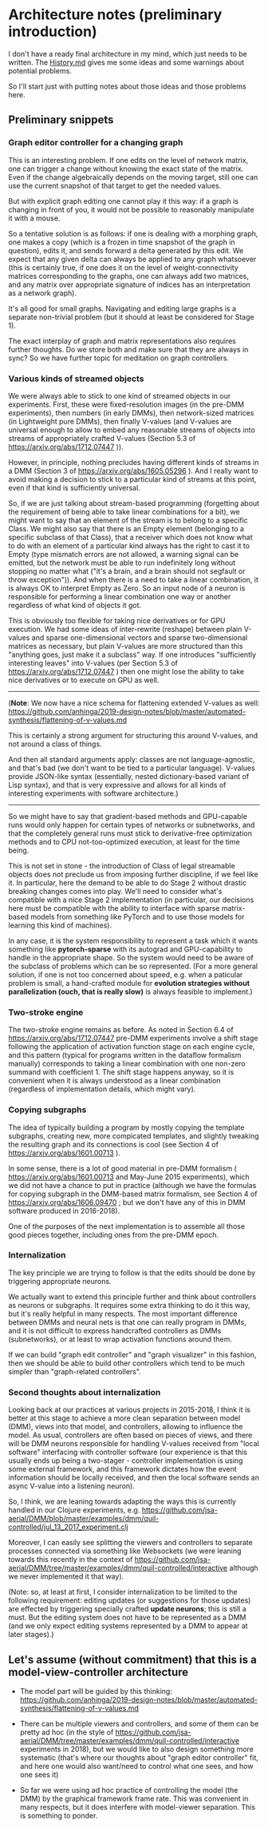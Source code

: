# Architecture notes (preliminary introduction)

I don't have a ready final architecture in my mind, which just needs to be written. The [History.md](History.md) gives me some ideas and some warnings about potential problems.

So I'll start just with putting notes about those ideas and those problems here.

## Preliminary snippets

### Graph editor controller for a changing graph

This is an interesting problem. If one edits on the level of network matrix, one can trigger a change without knowing the exact state of the matrix. Even if the change algebraically depends on the moving target, still one can use the current snapshot of that target to get the needed values.

But with explicit graph editing one cannot play it this way: if a graph is changing in front of you, it would not be possible to reasonably manipulate it with a mouse.

So a tentative solution is as follows: if one is dealing with a morphing graph, one makes a copy (which is a frozen in time snapshot of the graph in question), edits it, and sends forward a delta generated by this edit. We expect that any given delta can always be applied to any graph whatsoever (this is certainly true, if one does it on the level of weight-connectivity matrices corresponding to the graphs, one can always add two matrices, and any matrix over appropriate signature of indices has an interpretation as a network graph).

It's all good for small graphs. Navigating and editing large graphs is a separate non-trivial problem (but it should at least be considered for Stage 1).

The exact interplay of graph and matrix representations also requires further thoughts. Do we store both and make sure that they are always in sync? So we have further topic for meditation on graph controllers.

### Various kinds of streamed objects

We were always able to stick to one kind of streamed objects in our experiments. First, these were fixed-resolution images (in the pre-DMM experiments), then numbers (in early DMMs), then network-sized matrices (in Lightweight pure DMMs), then finally V-values (and V-values are universal enough to allow to embed any reasonable streams of objects into streams of appropriately crafted V-values (Section 5.3 of https://arxiv.org/abs/1712.07447 )).

However, in principle, nothing precludes having different kinds of streams in a DMM (Section 3 of https://arxiv.org/abs/1605.05296 ). And I really want to avoid making a decision to stick to a particular kind of streams at this point, even if that kind is sufficiently universal.

So, if we are just talking about stream-based programming (forgetting about the requirement of being able to take linear combinations for a bit), we might want to say that an element of the stream is to belong to a specific Class. We might also say that there is an Empty element (belonging to a specific subclass of that Class), that a receiver which does not know what to do with an element of a particular kind always has the right to cast it to Empty (type mismatch errors are not allowed, a warning signal can be emitted, but the network must be able to run indefinitely long without stopping no matter what ("it's a brain, and a brain should not segfault or throw exception")). And when there is a need to take a linear combination, it is always OK to interpret Empty as Zero. So an input node of a neuron is responsible for performing a linear combination one way or another regardless of what kind of objects it got.

This is obviously too flexible for taking nice derivatives or for GPU execution. We had some ideas of inter-rewrite (reshape) between plain V-values and sparse one-dimensional vectors and sparse two-dimensional matrices as necessary, but plain V-values are more structured than this "anything goes, just make it a subclass" way. If one introduces "sufficiently interesting leaves" into V-values (per Section 5.3 of https://arxiv.org/abs/1712.07447 ) then one might lose the ability to take nice derivatives or to execute on GPU as well.

---

(**Note**: We now have a nice schema for flattening extended V-values as well: https://github.com/anhinga/2019-design-notes/blob/master/automated-synthesis/flattening-of-v-values.md

This is certainly a strong argument for structuring this around V-values, and not around a class of things.

And then all standard arguments apply: classes are not language-agnostic, and that's bad (we don't want to be tied to a particular language). V-values provide JSON-like syntax (essentially, nested dictionary-based variant of Lisp syntax), and that is very expressive and allows for all kinds of interesting experiments with software architecture.)

---

So we might have to say that gradient-based methods and GPU-capable runs would only happen for certain types of networks or subnetworks, and that the completely general runs must stick to derivative-free optimization methods and to CPU not-too-optimized execution, at least for the time being.

This is not set in stone - the introduction of Class of legal streamable objects does not preclude us from imposing further discipline, if we feel like it. In particular, here the demand to be able to do Stage 2 without drastic breaking changes comes into play. We'll need to consider what's compatible with a nice Stage 2 implementation (in particular, our decisions here must be compatible with the ability to interface with sparse matrix-based models from something like PyTorch and to use those models for learning this kind of machines).

In any case, it is the system responsibility to represent a task which it wants something like **pytorch-sparse** with its autograd and GPU-capability to handle in the appropriate shape. So the system would need to be aware of the subclass of problems which can be so represented. (For a more general solution, if one is not too concerned about speed, e.g. when a paticular problem is small, a hand-crafted module for **evolution strategies without parallelization (ouch, that is really slow)** is always feasible to implement.)

### Two-stroke engine

The two-stroke engine remains as before. As noted in Section 6.4 of https://arxiv.org/abs/1712.07447 pre-DMM experiments involve a shift stage following the application of activation function stage on each engine cycle, and this pattern (typical for programs written in the dataflow formalism manually) corresponds to taking a linear combination with one non-zero summand with coefficient 1. The shift stage happens anyway, so it is convenient when it is always understood as a linear combination (regardless of implementation details, which might vary).

### Copying subgraphs

The idea of typically building a program by mostly copying the template subgraphs, creating new, more compicated templates, and slightly tweaking the resulting graph and its connections is cool (see Section 4 of https://arxiv.org/abs/1601.00713 ).

In some sense, there is a lot of good material in pre-DMM formalism ( https://arxiv.org/abs/1601.00713 and May-June 2015 experiments), which we did not have a chance to put in practice (although we have the formulas for copying subgraph in the DMM-based matrix formalism, see Section 4 of https://arxiv.org/abs/1606.09470 ; but we don't have any of this in DMM software produced in 2016-2018).

One of the purposes of the next implementation is to assemble all those good pieces together, including ones from the pre-DMM epoch.

### Internalization

The key principle we are trying to follow is that the edits should be done by triggering appropriate neurons.

We actually want to extend this principle further and think about controllers as neurons or subgraphs. It requires some extra thinking to do it this way, but it's really helpful in many respects. The most important difference between DMMs and neural nets is that one can really program in DMMs, and it is not difficult to express handcrafted controllers as DMMs (subnetworks), or at least to wrap activation functions around them. 

If we can build "graph edit controller" and "graph visualizer" in this fashion, then we should be able to build other controllers which tend to be much simpler than "graph-related controllers".

### Second thoughts about internalization

Looking back at our practices at various projects in 2015-2018, I think it is better at this stage to achieve a more clean separation between model (DMM), views into that model, and controllers, allowing to influence the model. As usual, controllers are often based on pieces of views, and there will be DMM neurons responsible for handling V-values received from "local software" interfacing with controller software (our experience is that this usually ends up being a two-stager - controller implementation is using some external framework, and this framework dictates how the event information should be locally received, and then the local software sends an async V-value into a listening neuron).

So, I think, we are leaning towards adapting the ways this is currently handled in our Clojure experiments, e.g. https://github.com/jsa-aerial/DMM/blob/master/examples/dmm/quil-controlled/jul_13_2017_experiment.clj

Moreover, I can easily see splitting the viewers and controllers to separate processes connected via something like Websockets (we were leaning towards this recently in the context of https://github.com/jsa-aerial/DMM/tree/master/examples/dmm/quil-controlled/interactive although we never implemented it that way).

(Note: so, at least at first, I consider internalization to be limited to the following requirement: editing updates (or suggestions for those updates) are effected by triggering specially crafted **update neurons**; this is still a must. But the editing system does not have to be represented as a DMM (and we only expect editing systems represented by a DMM to appear at later stages).)

## Let's assume (without commitment) that this is a model-view-controller architecture

 * The model part will be guided by this thinking: https://github.com/anhinga/2019-design-notes/blob/master/automated-synthesis/flattening-of-v-values.md
 
 * There can be multiple viewers and controllers, and some of them can be pretty ad hoc (in the style of https://github.com/jsa-aerial/DMM/tree/master/examples/dmm/quil-controlled/interactive experiments in 2018), but we would like to also design something more systematic (that's where our thoughts about "graph editor controller" fit, and here one would also want/need to control what one sees, and how one sees it)
 
 * So far we were using ad hoc practice of controlling the model (the DMM) by the graphical framework frame rate. This was convenient in many respects, but it does interfere with model-viewer separation. This is something to ponder.
 
